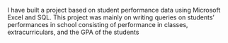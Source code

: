 I have built a project based on student performance data using Microsoft Excel and SQL. This project was mainly on writing queries on students’ performances in school consisting of performance in classes, extracurriculars, and the GPA of the students           
